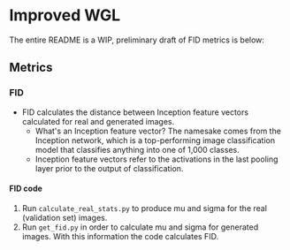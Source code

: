 # Improved WGL
The entire README is a WIP, preliminary draft of FID metrics is below:

## Metrics
### FID
* FID calculates the distance between Inception feature vectors calculated for real and generated images.
    * What's an Inception feature vector? The namesake comes from the Inception network, which is a top-performing image classification model that classifies anything into one of 1,000 classes.
    * Inception feature vectors refer to the activations in the last pooling layer prior to the output of classification.
    
#### FID code
1. Run `calculate_real_stats.py` to produce mu and sigma for the real (validation set) images.
2. Run `get_fid.py` in order to calculate mu and sigma for generated images. With this information the code calculates FID.

 
